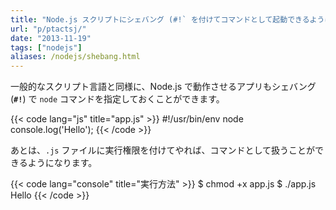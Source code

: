 ```yaml
---
title: "Node.js スクリプトにシェバング (#!` を付けてコマンドとして起動できるようにする"
url: "p/ptactsj/"
date: "2013-11-19"
tags: ["nodejs"]
aliases: /nodejs/shebang.html
---
```


一般的なスクリプト言語と同様に、Node.js で動作させるアプリもシェバング (__`#!`__) で `node` コマンドを指定しておくことができます。

{{< code lang="js" title="app.js" >}}
#!/usr/bin/env node
console.log('Hello');
{{< /code >}}

あとは、`.js` ファイルに実行権限を付けてやれば、コマンドとして扱うことができるようになります。

{{< code lang="console" title="実行方法" >}}
$ chmod +x app.js
$ ./app.js
Hello
{{< /code >}}

